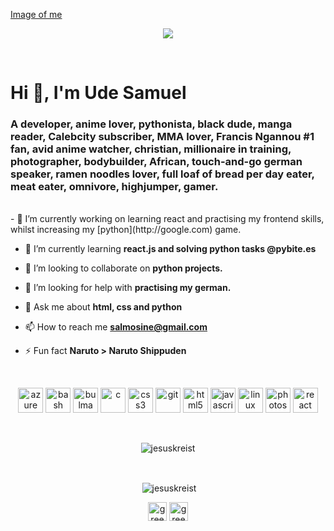 
[Image of me](https://i.ibb.co/2kqjSdk/Webp-net-profile-handrail.jpg)
<p align="center"><img src="https://i.ibb.co/2kqjSdk/Webp-net-profile-handrail.jpg"></p>
<br>
<h1 align="left">Hi 👋, I'm Ude Samuel</h1>
<h3 align="left">A developer, anime lover, pythonista, black dude, manga reader, Calebcity subscriber, MMA lover, Francis Ngannou #1 fan, avid anime watcher, christian, millionaire in training, photographer, bodybuilder, African, touch-and-go german speaker, ramen noodles lover, full loaf of bread per day eater, meat eater, omnivore, highjumper, gamer.</h3>

<br>
- 🔭 I’m currently working on learning react and practising my frontend skills, whilst increasing my [python](http://google.com) game.

- 🌱 I’m currently learning **react.js and solving python tasks @pybite.es**

- 👯 I’m looking to collaborate on **python projects.**

- 🤝 I’m looking for help with **practising my german.**

- 💬 Ask me about **html, css and python**

- 📫 How to reach me **salmosine@gmail.com**

- ⚡ Fun fact **Naruto > Naruto Shippuden**
<br>

<p align="center"><img src="https://www.vectorlogo.zone/logos/microsoft_azure/microsoft_azure-icon.svg" alt="azure" width="40" height="40"/> <img src="https://www.vectorlogo.zone/logos/gnu_bash/gnu_bash-icon.svg" alt="bash" width="40" height="40"/> <img src="https://raw.githubusercontent.com/gilbarbara/logos/804dc257b59e144eaca5bc6ffd16949752c6f789/logos/bulma.svg" alt="bulma" width="40" height="40"/> <img src="https://devicons.github.io/devicon/devicon.git/icons/c/c-original.svg" alt="c" width="40" height="40"/> <img src="https://devicons.github.io/devicon/devicon.git/icons/css3/css3-original-wordmark.svg" alt="css3" width="40" height="40"/> <img src="https://www.vectorlogo.zone/logos/git-scm/git-scm-icon.svg" alt="git" width="40" height="40"/> <img src="https://devicons.github.io/devicon/devicon.git/icons/html5/html5-original-wordmark.svg" alt="html5" width="40" height="40"/> <img src="https://devicons.github.io/devicon/devicon.git/icons/javascript/javascript-original.svg" alt="javascript" width="40" height="40"/> <img src="https://devicons.github.io/devicon/devicon.git/icons/linux/linux-original.svg" alt="linux" width="40" height="40"/> <img src="https://devicons.github.io/devicon/devicon.git/icons/photoshop/photoshop-plain.svg" alt="photoshop" width="40" height="40"/> <img src="https://devicons.github.io/devicon/devicon.git/icons/react/react-original-wordmark.svg" alt="react" width="40" height="40"/></p>

<br>
<p align="center"><img align="center" src="https://github-readme-stats.vercel.app/api/top-langs/?username=jesuskreist&layout=compact&hide=html" alt="jesuskreist" /></p>
<br>
<p align="center">&nbsp;<img align="center" src="https://github-readme-stats.vercel.app/api?username=jesuskreist&show_icons=true" alt="jesuskreist" /></p>

<p align="center">
<a href="https://twitter.com/greekgott" target="blank"><img align="center" src="https://cdn.jsdelivr.net/npm/simple-icons@3.0.1/icons/twitter.svg" alt="greekgott" height="30" width="30" /></a>
<a href="https://instagram.com/greekgott" target="blank"><img align="center" src="https://cdn.jsdelivr.net/npm/simple-icons@3.0.1/icons/instagram.svg" alt="greekgott" height="30" width="30" /></a>
</p>
